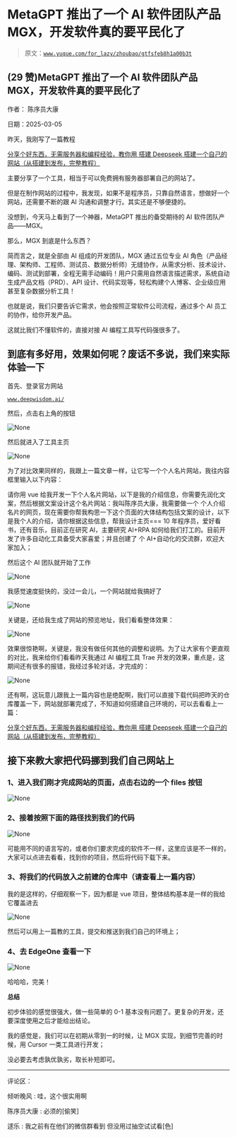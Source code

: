 # MetaGPT 推出了一个 AI 软件团队产品 MGX，开发软件真的要平民化了

> 原文：[`www.yuque.com/for_lazy/zhoubao/gtfsfeb8h1a00b3t`](https://www.yuque.com/for_lazy/zhoubao/gtfsfeb8h1a00b3t)

## (29 赞)MetaGPT 推出了一个 AI 软件团队产品 MGX，开发软件真的要平民化了

作者： 陈序员大康

日期：2025-03-05

昨天，我刚写了一篇教程​​

[分享个好东西，无需服务器和编程经验，教你用
搭建 Deepseek 搭建一个自己的网站（从搭建到发布，完整教程）](https://articles.zsxq.com/id_399f0wps02ok.html)​

主要分享了一个工具，相当于可以免费拥有服务器部署自己的网站了。​

但是在制作网站的过程中，我发现，如果不是程序员，只靠自然语言，想做好一个网站，还需要不断的跟 AI 沟通和调整才行。其实还是不够便捷的。​

没想到，今天马上看到了一个神器，MetaGPT 推出的备受期待的 AI 软件团队产品——MGX。

那么，MGX 到底是什么东西？

简而言之，就是全部由 AI 组成的开发团队，MGX 通过五位专业 AI 角色（产品经理、架构师、工程师、测试员、数据分析师）无缝协作，从需求分析、技术设计、编码、测试到部署，全程无需手动编码！用户只需用自然语言描述需求，系统自动生成产品文档（PRD）、API 设计、代码实现等，轻松构建个人博客、企业级应用甚至复杂数据分析工具！

也就是说，我们只要告诉它需求，他会按照正常软件公司流程，通过多个 AI 员工的协作，给你开发产品。

这就比我们不懂软件的，直接对接 AI 编程工具写代码强很多了。

## **到底有多好用，效果如何呢？废话不多说，我们来实际体验一下**

首先、登录官方网站

[`www.deepwisdom.ai/`](https://www.deepwisdom.ai)

然后，点击右上角的按钮

![](img/01595cf4ee7f6d3b6a1a8cf6b61e5675.png "None")

然后就进入了工具主页

![](img/0814de9abd1224bfa491afe24b943f4c.png "None")

为了对比效果同样的，我跟上一篇文章一样，让它写一个个人名片网站，我往内容框里输入以下内容：

请你用 vue 给我开发一下个人名片网站，以下是我的介绍信息，你需要先润化文案，然后根据文案设计这个名片网站：我叫陈序员大康，我需要做一个
个人介绍名片的网页，现在需要你帮我构思一下这个页面的大体结构包括文案的设计，以下是我个人的介绍，请你根据这些信息，帮我设计主页===
10 年程序员，爱好看书，还有音乐，目前正在研究 AI，主要研究 AI+RPA 如何给我们打工的。目前开发了许多自动化工具备受大家喜爱；并且创建了 个
AI+自动化的交流群，欢迎大家加入；

然后这个 AI 团队就开始了工作

![](img/73711b9fd9186ff3889652cb4eb6a236.png "None")

我感觉速度挺快的，没过一会儿，一个网站就给我搞好了

![](img/bf076f3ed968a546c5af81acd075985a.png "None")

关键是，还给我生成了网站的预览地址，我们看看整体效果：

![](img/47da475b1e5510381042a28029094db4.png "None")

效果很惊艳啊，关键是，我没有做任何其他的调整和说明。为了让大家有个更直观的对比，我来给你们看看昨天我通过 AI 编程工具 Trae 开发的效果，重点是，这期间还有很多的报错，我经过多轮对话，才完成的：

![](img/2faf019e7acf991ec1dd0249db44a654.png "None")

还有啊，这玩意儿跟我上一篇内容也是绝配啊，我们可以直接下载代码把昨天的仓库覆盖一下，网站就部署完成了，不知道如何搭建自己环境的，可以去看看上一篇：

[分享个好东西，无需服务器和编程经验，教你用
搭建 Deepseek 搭建一个自己的网站（从搭建到发布，完整教程）](https://b121w2zgwyx.feishu.cn/docx/Kr7UdQgAgoV8Wrx8uHQcvo4Cn0g)

## 接下来教大家把代码挪到我们自己网站上

### 1、进入我们刚才完成网站的页面，点击右边的一个 files 按钮

![](img/118409d4cdae085d22b7070d4cd9d433.png "None")

### 2、接着按照下面的路径找到我们的代码

![](img/6a67617c99a51c0594e578e276c5e9dd.png "None")

可能用不同的语言写的，或者你们要求完成的软件不一样，这里应该是不一样的，大家可以点进去看看，找到你的项目，然后将代码下载下来。

### 3、将我们的代码放入之前建的仓库中（请查看上一篇内容）

我的是这样的，仔细观察一下，因为都是 vue 项目，整体结构基本是一样的我给它覆盖进去

![](img/2c2e8396bd3e1cd38c559ae46e675c45.png "None")

然后可以用上一篇教的工具，提交和推送到我们自己的环境上；

### 4、去 EdgeOne 查看一下

![](img/09cc77a7e60a761acff7ae7263ee2e29.png "None")

哈哈哈，完美！

**总结**

初步体验的感觉很强大，做一些简单的 0-1 基本没有问题了。更复杂的开发，还要深度使用之后才能给出结论。

我的感觉是，我们可以在初期从零到一的时候，让 MGX 实现，到细节完善的时候，用 Cursor 一类工具进行开发；

没必要去考虑孰优孰劣，取长补短即可。

* * *

评论区：

倾听晚风 : 哇，这个很实用啊

陈序员大康 : 必须的[偷笑]

逑乐 : 我之前有在他们的微信群看到 但没用过抽空试试看[色]